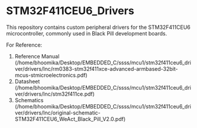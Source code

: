 # STM32F411CEU6_Drivers
This repository contains custom peripheral drivers for the STM32F411CEU6 microcontroller, commonly used in Black Pill development boards.

For Reference:
1. Reference Manual (/home/bhoomika/Desktop/EMBEDDED_C/ssss/mcu1/stm32f411ceu6_driver/drivers/Inc/rm0383-stm32f411xce-advanced-armbased-32bit-mcus-stmicroelectronics.pdf)
2. Datasheet (/home/bhoomika/Desktop/EMBEDDED_C/ssss/mcu1/stm32f411ceu6_driver/drivers/Inc/stm32f411ce.pdf)
3. Schematics (/home/bhoomika/Desktop/EMBEDDED_C/ssss/mcu1/stm32f411ceu6_driver/drivers/Inc/original-schematic-STM32F411CEU6_WeAct_Black_Pill_V2.0.pdf)

